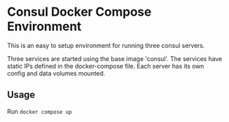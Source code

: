 # Consul Docker Compose Environment

This is an easy to setup environment for running three consul servers.

Three services are started using the base image 'consul'. The services have static IPs defined in the docker-compose file. Each server has its own config and data volumes mounted.

## Usage

Run `docker compose up`
